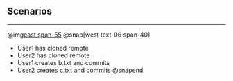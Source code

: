 ## Scenarios
---
@img[east span-55](assets/img/sc1-2people.png)
@snap[west text-06 span-40]
- User1 has cloned remote
- User2 has cloned remote
- User1 creates b.txt and commits
- User2 creates c.txt and commits
@snapend
